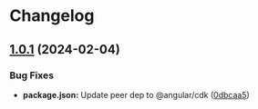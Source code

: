 # Changelog

## [1.0.1](https://github.com/HosseinSalmanian/ngx-autocomplete/compare/v1.0.0...v1.0.1) (2024-02-04)


### Bug Fixes

* **package.json:** Update peer dep to @angular/cdk ([0dbcaa5](https://github.com/HosseinSalmanian/ngx-autocomplete/commit/0dbcaa53a71570bd2d8e5c1a3ac4aa9aa272c956))
